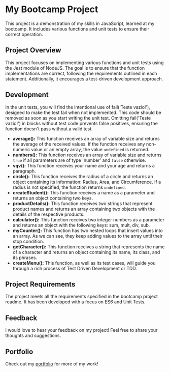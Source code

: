 # My Bootcamp Project

This project is a demonstration of my skills in JavaScript, learned at my bootcamp. It includes various functions and unit tests to ensure their correct operation.

## Project Overview

This project focuses on implementing various functions and unit tests using the Jest module of NodeJS. The goal is to ensure that the function implementations are correct, following the requirements outlined in each statement. Additionally, it encourages a test-driven development approach.


## Development

In the unit tests, you will find the intentional use of fail('Teste vazio!'), designed to make the test fail when not implemented. This code should be removed as soon as you start writing the unit test. Omitting fail('Teste vazio!') in blocks without test code prevents false positives, ensuring the function doesn't pass without a valid test.

- **average():** This function receives an array of variable size and returns the average of the received values. If the function receives any non-numeric value or an empty array, the value `undefined` is returned.
- **numbers():** This function receives an array of variable size and returns `true` if all parameters are of type 'number' and `false` otherwise.
- **vqv():** This function receives your name and your age and returns a paragraph.
- **circle():** This function receives the radius of a circle and returns an object containing its information: Radius, Area, and Circumference. If a radius is not specified, the function returns `undefined`.
- **createStudent():** This function receives a name as a parameter and returns an object containing two keys.
- **productDetails():** This function receives two strings that represent product names and returns an array containing two objects with the details of the respective products.
- **calculator():** This function receives two integer numbers as a parameter and returns an object with the following keys: sum, mult, div, sub.
- **myCounter():** This function has two nested loops that insert values into an array. As we can see, they keep adding values to the array until their stop condition.
- **getCharacter():** This function receives a string that represents the name of a character and returns an object containing its name, its class, and its phrases.
- **createMenu():** This function, as well as its test cases, will guide you through a rich process of Test Driven Development or TDD.

## Project Requirements

The project meets all the requirements specified in the bootcamp project readme. It has been developed with a focus on ES6 and Unit Tests.

## Feedback

I would love to hear your feedback on my project! Feel free to share your thoughts and suggestions.

## Portfolio

Check out my [portfolio](my-folio-weld.vercel.app/) for more of my work!
